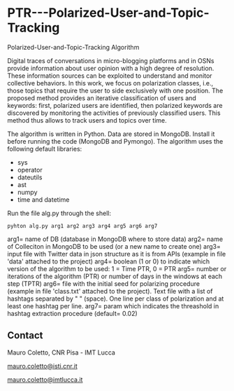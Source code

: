 # PTR---Polarized-User-and-Topic-Tracking
Polarized-User-and-Topic-Tracking Algorithm

Digital traces of conversations in micro-blogging platforms and in OSNs provide information about user opinion with a high degree of resolution. These information sources can be exploited to understand and monitor collective behaviors. In this work, we focus on polarization classes, i.e., those topics that require the user to side exclusively with one position. The proposed method provides an iterative classification of users and keywords: first, polarized users are identified, then polarized keywords are discovered by monitoring the activities of previously classified users. This method thus allows to track users and topics over time.

The algorithm is written in Python. Data are stored in MongoDB.
Install it before running the code (MongoDB and Pymongo).
The algorithm uses the following default libraries:
  + sys
  + operator
  + dateutils
  + ast
  + numpy
  + time and datetime
  
  
Run the file alg.py through the shell: 

```
pyhton alg.py arg1 arg2 arg3 arg4 arg5 arg6 arg7 

```

arg1= name of DB (database in MongoDB where to store data)
arg2= name of Colleciton in MongoDB to be used (or a new name to create one)
arg3= input file with Twitter data in json structure as it is from APIs (example in file 'data' attached to the project)
arg4= boolean (1 or 0) to indicate which version of the algorithm to be used: 1 = Time PTR, 0 = PTR
arg5= number or iterations of the algorithm (PTR) or number of days in the windows at each step (TPTR)
arg6= file with the initial seed for polarizing procedure (example in file 'class.txt' attached to the project). Text file with a list of hashtags separated by " " (space). One line per class of polarization and at least one hashtag per line. 
arg7= param which indicates the threashold in hashtag extraction procedure (default= 0.02)


## Contact

Mauro Coletto, CNR Pisa - IMT Lucca

mauro.coletto@isti.cnr.it

mauro.coletto@imtlucca.it

